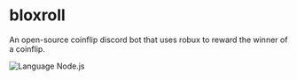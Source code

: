 # bloxroll

An open-source coinflip discord bot that uses robux to reward the winner of a coinflip.

![Language Node.js](https://shields.io/badge/language-Node.js-blue.svg)
